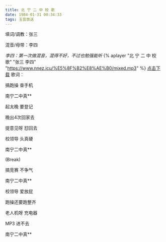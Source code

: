 ```yaml
---
title: 北 宁 二 中 校 歌
date: 1984-01-31 00:34:33
tags: 玉音放送
---
```


填词/调教：张三

混音/母带：李四

*李四：第一次做混音，混得不好，不过也勉强能听*
{% aplayer "北 宁 二 中 校 歌" "张三 李四" "https://www.nnez.icu/%E5%8F%B2%E8%AE%B0/mixed.mp3" %}
<a href="/%E5%8F%B2%E8%AE%B0/mixed.mp3" download="北宁二中校歌.mp3">点击下载</a>
歌词：
<!--more-->
搞跑操 查手机

南宁二中真**

起太晚 要登记

晚出4次回家去

提意见呀 怼回去

校领导 头真硬

南宁二中真**

(Break)

搞竞赛 不争气

南宁二中真**

校领导 爱放屁

跑操还要跑整齐

老人机呀 充电器

MP3 进不去

南宁二中真**
